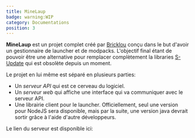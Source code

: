 ```yaml
---
title: MineLaup
badge: warning:WIP
category: Documentations
position: 3
---
```


**MineLaup** est un projet complet créé par [Bricklou](https://github.com/Bricklou) conçu dans le but d'avoir un gestionnaire de launcher et de modpacks. L'objectif final étant de pouvoir  être une alternative pour remplacer complètement la libraries [S-Update](./s-update.md) qui est obsolète depuis un moment.

Le projet en lui même est séparé en plusieurs parties:
* Un *serveur API* qui est ce cerveau du logiciel.
* Un *serveur web* qui affiche une interface qui va communiquer avec le serveur API.
* Une librairie client pour le launcher. Officiellement, seul une version pour NodeJS sera disponible, mais par la suite, une version java devrait sortir grâce à l'aide d'autre développeurs.

Le lien du serveur est disponible ici:

<Github repo="MineLaup/MineLaup-server" class="mx-16 mt-4"/>